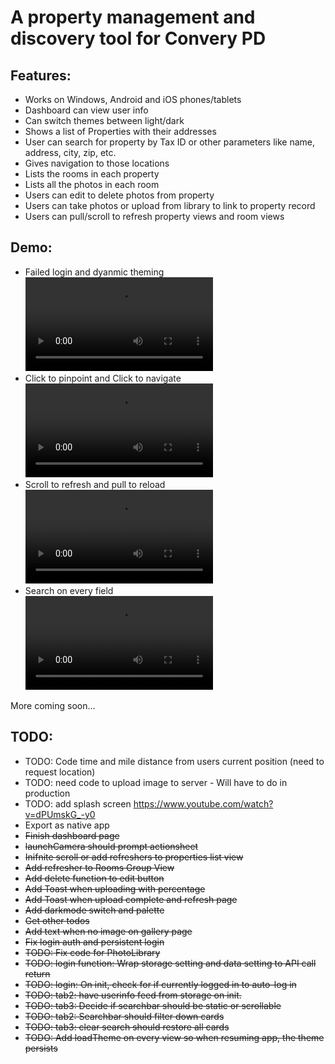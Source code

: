 # A property management and discovery tool for Convery PD   

## Features:
- Works on Windows, Android and iOS phones/tablets   
- Dashboard can view user info   
- Can switch themes between light/dark   
- Shows a list of Properties with their addresses   
- User can search for property by Tax ID or other parameters like name, address, city, zip, etc.  
- Gives navigation to those locations   
- Lists the rooms in each property    
- Lists all the photos in each room   
- Users can edit to delete photos from property   
- Users can take photos or upload from library to link to property record  
- Users can pull/scroll to refresh property views and room views    

## Demo:   
- Failed login and dyanmic theming    
![](./feature_demos/login_fail_and_dynamic_dark_mode.mp4)   
- Click to pinpoint and Click to navigate    
![](./feature_demos/navigation.mp4)    
- Scroll to refresh and pull to reload     
![](./feature_demos/pull_to_reload.mp4)    
- Search on every field     
![](./feature_demos/search_on_every_field.mp4)    

More coming soon...
  
## TODO:    
- TODO: Code time and mile distance from users current position (need to request location)    
- TODO: need code to upload image to server - Will have to do in production    
- TODO: add splash screen https://www.youtube.com/watch?v=dPUmskG_-y0    
- Export as native app    
- ~~Finish dashboard page~~    
- ~~launchCamera should prompt actionsheet~~    
- ~~Inifnite scroll or add refreshers to properties list view~~   
- ~~Add refresher to Rooms Group View~~   
- ~~Add delete function to edit button~~   
- ~~Add Toast when uploading with percentage~~   
- ~~Add Toast when upload complete and refresh page~~   
- ~~Add darkmode switch and palette~~    
- ~~Get other todos~~   
- ~~Add text when no image on gallery page~~    
- ~~Fix login auth and persistent login~~     
- ~~TODO: Fix code for PhotoLibrary~~   
- ~~TODO: login function: Wrap storage setting and data setting to API call return~~   
- ~~TODO: login: On init, check for if currently logged in to auto-log in~~   
- ~~TODO: tab2: have userinfo feed from storage on init.~~   
- ~~TODO: tab3: Decide if searchbar should be static or scrollable~~      
- ~~TODO: tab2: Searchbar should filter down cards~~    
- ~~TODO: tab3: clear search should restore all cards~~   
- ~~TODO: Add loadTheme on every view so when resuming app, the theme persists~~   